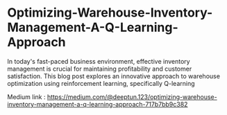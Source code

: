 # Optimizing-Warehouse-Inventory-Management-A-Q-Learning-Approach
In today's fast-paced business environment, effective inventory management is crucial for maintaining profitability and customer satisfaction. This blog post explores an innovative approach to warehouse optimization using reinforcement learning, specifically Q-learning

Medium link : https://medium.com/@deeptun.123/optimizing-warehouse-inventory-management-a-q-learning-approach-717b7bb9c382
